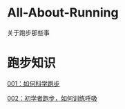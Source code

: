 # All-About-Running
关于跑步那些事

# 跑步知识

[001：如何科学跑步](./%E8%B7%91%E6%AD%A5%E7%9F%A5%E8%AF%86/001%EF%BC%9A%E5%A6%82%E4%BD%95%E7%A7%91%E5%AD%A6%E6%99%A8%E8%B7%91.md)

[002：初学者跑步，如何训练呼吸](./%E8%B7%91%E6%AD%A5%E7%9F%A5%E8%AF%86/002%EF%BC%9A%E5%88%9D%E5%AD%A6%E8%80%85%E8%B7%91%E6%AD%A5%EF%BC%8C%E5%A6%82%E4%BD%95%E8%AE%AD%E7%BB%83%E5%91%BC%E5%90%B8.md)
